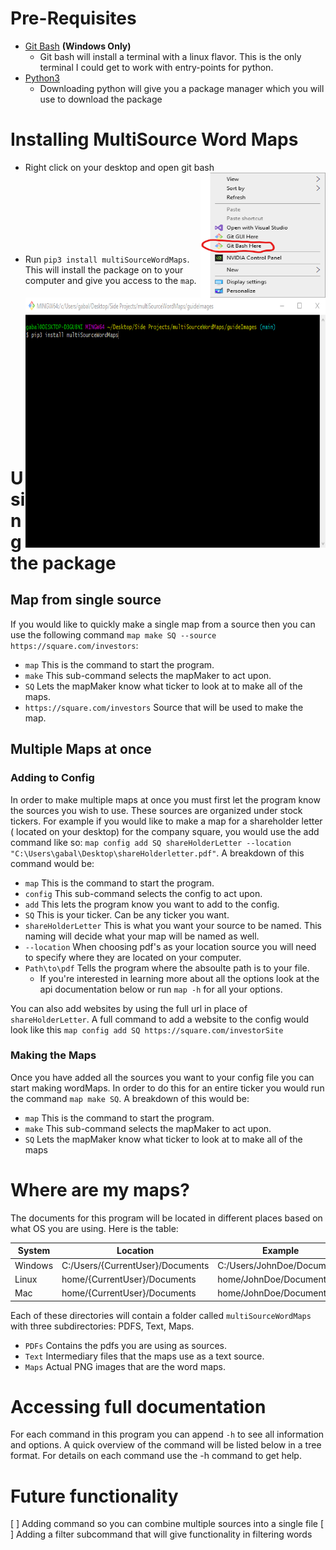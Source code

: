 # Pre-Requisites
* [Git Bash](https://www.stanleyulili.com/git/how-to-install-git-bash-on-windows/)  **(Windows Only)**
  * Git bash will install a terminal with a linux flavor. This is the only terminal I could get to work with entry-points for python.
* [Python3](https://programmingwithjim.wordpress.com/2020/09/08/installing-python-3-in-git-bash-on-windows-10/)
  * Downloading python will give you a package manager which you will use to download the package

# Installing MultiSource Word Maps
* Right click on your desktop and open git bash <img align="right" width="200" height="200" src="guideImages/GitBash.png">

</br>
</br>
</br>
</br>
</br>
</br>


* Run `pip3 install multiSourceWordMaps`. This will install the package on to your computer and give you access to the `map`.<img align="right" width="600" height="400" src="guideImages/installCommand.png">

</br>
</br>
</br>
</br>
</br>
</br>
</br>
</br>
</br>
</br>
</br>
</br>
</br>
</br>

# Using the package
## Map from single source
If you would like to quickly make a single map from a source then you can use the following command `map make SQ --source https://square.com/investors`:
* `map` This is the command to start the program.
* `make` This sub-command selects the mapMaker to act upon.
* `SQ` Lets the mapMaker know what ticker to look at to make all of the maps.
* `https://square.com/investors` Source that will be used to make the map.

## Multiple Maps at once
### Adding to Config
In order to make multiple maps at once you must first let the program know the sources you wish to use. These sources are organized under stock tickers. For example if you would like to make a map for a shareholder letter ( located on your desktop) for the company square, you would use the add command like so: `map config add SQ shareHolderLetter --location "C:\Users\gabal\Desktop\shareHolderletter.pdf"`. A breakdown of this command would be:

* `map` This is the command to start the program.
* `config` This sub-command selects the config to act upon.
* `add` This lets the program know you want to add to the config.
* `SQ` This is your ticker. Can be any ticker you want.
* `shareHolderLetter` This is what you want your source to be named. This naming will decide what your map will be named as well.
* `--location` When choosing pdf's as your location source you will need to specify where they are located on your computer. 
* `Path\to\pdf` Tells the program where the absoulte path is to your file.
  * If you're interested in learning more about all the options look at the api documentation below or run `map -h` for all your options.

You can also add websites by using the full url in place of `shareHolderLetter`. A full command to add a website to the config would look like this `map config add SQ https://square.com/investorSite`

### Making the Maps
Once you have added all the sources you want to your config file you can start making wordMaps. In order to do this for an entire ticker you would run the command `map make SQ`. A breakdown of this would be:

* `map` This is the command to start the program.
* `make` This sub-command selects the mapMaker to act upon.
* `SQ` Lets the mapMaker know what ticker to look at to make all of the maps

# Where are my maps?
The documents for this program will be located in different places based on what OS you are using. Here is the table:

| System  | Location                         | Example                    |
|---------|----------------------------------|----------------------------|
| Windows | C:/Users/{CurrentUser}/Documents | C:/Users/JohnDoe/Documents |
| Linux   | home/{CurrentUser}/Documents     | home/JohnDoe/Documents     |
| Mac     | home/{CurrentUser}/Documents     | home/JohnDoe/Documents     |

Each of these directories will contain a folder called `multiSourceWordMaps` with three subdirectories: PDFS, Text, Maps.
* `PDFs` Contains the pdfs you are using as sources.
* `Text` Intermediary files that the maps use as a text source.
* `Maps` Actual PNG images that are the word maps. 

# Accessing full documentation
For each command in this program you can append `-h` to see all information and options. A quick overview of the command will be listed below in a tree format. For details on each command use the -h command to get help.

# Future functionality
[ ] Adding command so you can combine multiple sources into a single file
[ ] Adding a filter subcommand that will give functionality in filtering words
